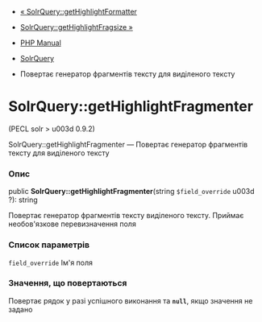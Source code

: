- [«
SolrQuery::getHighlightFormatter](solrquery.gethighlightformatter.md)
- [SolrQuery::getHighlightFragsize
»](solrquery.gethighlightfragsize.md)

- [PHP Manual](index.md)
- [SolrQuery](class.solrquery.md)
- Повертає генератор фрагментів тексту для виділеного тексту

# SolrQuery::getHighlightFragmenter

(PECL solr \> u003d 0.9.2)

SolrQuery::getHighlightFragmenter — Повертає генератор фрагментів
тексту для виділеного тексту

### Опис

public **SolrQuery::getHighlightFragmenter**(string `$field_override` u003d
?): string

Повертає генератор фрагментів тексту виділеного тексту. Приймає
необов'язкове перевизначення поля

### Список параметрів

`field_override`
Ім'я поля

### Значення, що повертаються

Повертає рядок у разі успішного виконання та **`null`**, якщо
значення не задано
